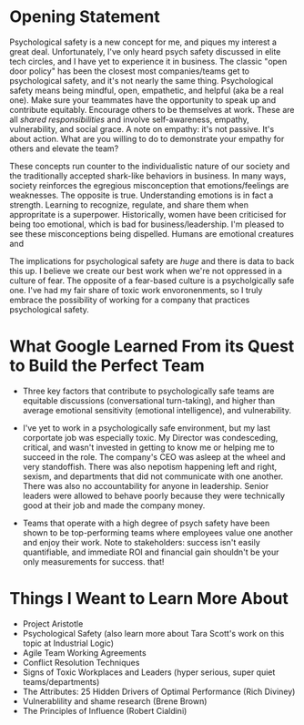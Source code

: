 # Opening Statement

Psychological safety is a new concept for me, and piques my interest a great deal. Unfortunately, I've only heard psych safety discussed in elite tech circles, and I have yet to experience it in business. The classic "open door policy" has been the closest most companies/teams get to psychological safety, and it's not nearly the same thing. Psychological safety means being mindful, open, empathetic, and helpful (aka be a real one). Make sure your teammates have the opportunity to speak up and contribute equitably. Encourage others to be themselves at work. These are all *shared responsibilities* and involve self-awareness, empathy, vulnerability, and social grace. A note on empathy: it's not passive. It's about action. What are you willing to do to demonstrate your empathy for others and elevate the team?

These concepts run counter to the individualistic nature of our society and the traditionally accepted shark-like behaviors in business. In many ways, society reinforces the egregious misconception that emotions/feelings are weaknesses. The opposite is true. Understanding emotions is in fact a strength. Learning to recognize, regulate, and share them when appropritate is a superpower. Historically, women have been criticised for being too emotional, which is bad for business/leadership. I'm pleased to see these misconceptions being dispelled. Humans are emotional creatures and 

The implications for psychological safety are *huge* and there is data to back this up. I believe we create our best work when we're not oppressed in a culture of fear. The opposite of a fear-based culture is a psycholgically safe one. I've had my fair share of toxic work envoronenments, so I truly embrace the possibility of working for a company that practices psychological safety. 

# What Google Learned From its Quest to Build the Perfect Team 

- Three key factors that contribute to psychologically safe teams are equitable discussions (conversational turn-taking), and higher than average emotional 
  sensitivity (emotional intelligence), and vulnerability.

- I've yet to work in a psychologically safe environment, but my last corportate job was especially toxic. My Director was condesceding, critical, and wasn't 
  invested in getting to know me or helping me to succeed in the role. The company's CEO was asleep at the wheel and very standoffish. There was also nepotism happening left and right, sexism, and departments that did not communicate with one another. There was also no accountability for anyone in leadership. Senior leaders were allowed to behave poorly because they were technically good at their job and made the company money. 

- Teams that operate with a high degree of psych safety have been shown to be top-performing teams where employees value one another and enjoy their work. Note 
  to stakeholders: success isn't easily quantifiable, and immediate ROI and financial gain shouldn't be your only measurements for success.
  that!

# Things I Weant to Learn More About 

- Project Aristotle
- Psychological Safety (also learn more about Tara Scott's work on this topic at Industrial Logic)
- Agile Team Working Agreements 
- Conflict Resolution Techniques
- Signs of Toxic Workplaces and Leaders (hyper serious, super quiet teams/departments)
- The Attributes: 25 Hidden Drivers of Optimal Performance (Rich Diviney)
- Vulnerablility and shame research (Brene Brown)
- The Principles of Influence (Robert Cialdini) 